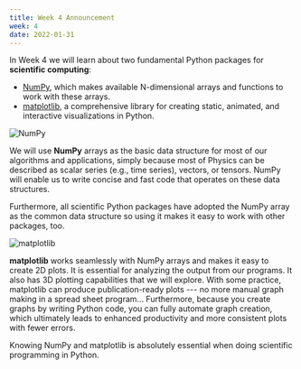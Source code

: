 ```yaml
---
title: Week 4 Announcement
week: 4
date: 2022-01-31
---
```


In Week 4 we will learn about two fundamental Python packages for
**scientific computing**:

* [NumPy](https://numpy.org/), which makes available N-dimensional
  arrays and functions to work with these arrays.
* [matplotlib](https://matplotlib.org/), a comprehensive library for
  creating static, animated, and interactive visualizations in Python.

![NumPy](https://raw.githubusercontent.com/numpy/numpy/main/branding/logo/primary/numpylogo.svg)

We will use **NumPy** arrays as the basic data structure for most of our
algorithms and applications, simply because most of Physics can be
described as scalar series (e.g., time series), vectors, or
tensors. NumPy will enable us to write concise and fast code that
operates on these data structures.

Furthermore, all scientific Python packages have adopted the NumPy
array as the common data structure so using it makes it easy to work
with other packages, too.

  
![matplotlib](https://matplotlib.org/stable/_images/sphx_glr_logos2_003_2_0x.png)

**matplotlib** works seamlessly with NumPy arrays and makes it easy to
create 2D plots. It is essential for analyzing the output from our
programs. It also has 3D plotting capabilities that we will
explore. With some practice, matplotlib can produce publication-ready
plots --- no more manual graph making in a spread sheet
program... Furthermore, because you create graphs by writing Python
code, you can fully automate graph creation, which ultimately leads to
enhanced productivity and more consistent plots with fewer
errors. 

Knowing NumPy and matplotlib is absolutely essential when doing
scientific programming in Python.

